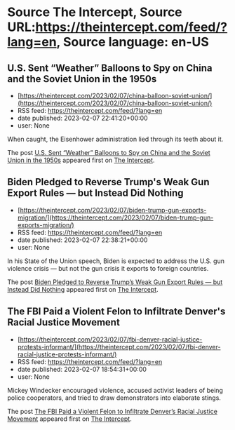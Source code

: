 # Source The Intercept, Source URL:https://theintercept.com/feed/?lang=en, Source language: en-US

## U.S. Sent “Weather” Balloons to Spy on China and the Soviet Union in the 1950s
 - [https://theintercept.com/2023/02/07/china-balloon-soviet-union/](https://theintercept.com/2023/02/07/china-balloon-soviet-union/)
 - RSS feed: https://theintercept.com/feed/?lang=en
 - date published: 2023-02-07 22:41:20+00:00
 - user: None

<p>When caught, the Eisenhower administration lied through its teeth about it.</p>
<p>The post <a href="https://theintercept.com/2023/02/07/china-balloon-soviet-union/" rel="nofollow">U.S. Sent “Weather” Balloons to Spy on China and the Soviet Union in the 1950s</a> appeared first on <a href="https://theintercept.com" rel="nofollow">The Intercept</a>.</p>

## Biden Pledged to Reverse Trump's Weak Gun Export Rules — but Instead Did Nothing
 - [https://theintercept.com/2023/02/07/biden-trump-gun-exports-migration/](https://theintercept.com/2023/02/07/biden-trump-gun-exports-migration/)
 - RSS feed: https://theintercept.com/feed/?lang=en
 - date published: 2023-02-07 22:38:21+00:00
 - user: None

<p>In his State of the Union speech, Biden is expected to address the U.S. gun violence crisis — but not the gun crisis it exports to foreign countries.</p>
<p>The post <a href="https://theintercept.com/2023/02/07/biden-trump-gun-exports-migration/" rel="nofollow">Biden Pledged to Reverse Trump&#8217;s Weak Gun Export Rules — but Instead Did Nothing</a> appeared first on <a href="https://theintercept.com" rel="nofollow">The Intercept</a>.</p>

## The FBI Paid a Violent Felon to Infiltrate Denver's Racial Justice Movement
 - [https://theintercept.com/2023/02/07/fbi-denver-racial-justice-protests-informant/](https://theintercept.com/2023/02/07/fbi-denver-racial-justice-protests-informant/)
 - RSS feed: https://theintercept.com/feed/?lang=en
 - date published: 2023-02-07 18:54:31+00:00
 - user: None

<p>Mickey Windecker encouraged violence, accused activist leaders of being police cooperators, and tried to draw demonstrators into elaborate stings.</p>
<p>The post <a href="https://theintercept.com/2023/02/07/fbi-denver-racial-justice-protests-informant/" rel="nofollow">The FBI Paid a Violent Felon to Infiltrate Denver&#8217;s Racial Justice Movement</a> appeared first on <a href="https://theintercept.com" rel="nofollow">The Intercept</a>.</p>
